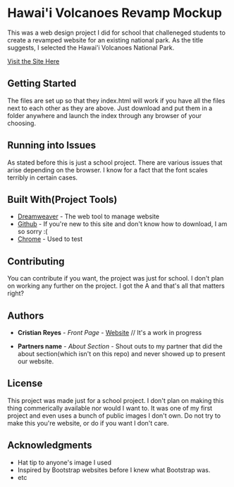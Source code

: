 # Hawai'i Volcanoes Revamp Mockup

This was a web design project I did for school that challeneged students to create a 
revamped website for an existing national park. As the title suggests, I selected the
Hawai'i Volcanoes National Park. 

[Visit the Site Here](https://www.cs.ucr.edu/~creye025/hawaii/index.html)

## Getting Started

The files are set up so that they index.html will work if you have all the files next to each other as they are above. Just download and put them in a folder anywhere and launch the index through any browser of your choosing.

## Running into Issues

As stated before this is just a school project. There are various issues that arise depending on the browser. I know for a fact that the font scales terribly in certain cases.  

## Built With(Project Tools)

* [Dreamweaver](http://www.adobe.com/products/dreamweaver.html) - The web tool to manage website
* [Github](http://www.github.com) - If you're new to this site and don't know how to download, I am so sorry :(
* [Chrome](https://www.google.com/chrome/browser/desktop/index.html?utm_source=bing&utm_medium=sem&utm_campaign=1001342%7cChromeWin10%7cUS%7cen%7cHybrid%7cText%7cBKWS~Exact&brand=CHBF&ds_kid=43700010199508141&utm_source=bing&utm_medium=cpc&utm_campaign=1001342%20%7C%20Chrome%20Win10%20%7C%20US%20%7C%20en%20%7C%20Hybrid%20%7C%20Text%20%7C%20BKWS%20~%20Exact&utm_term=chrome%20download&utm_content=Download%20-%20Exact&gclid=COmayqSFktgCFUoJfwodYCkBNw&gclsrc=ds&dclid=CNXJ1KSFktgCFVCPYgod2_gGxQ) - Used to test

## Contributing

You can contribute if you want, the project was just for school. I don't plan on working any further on the project. I got the A and that's all that matters right?

## Authors

* **Cristian Reyes** - *Front Page* - [Website](https://www.tesseract.site44.com) // It's a work in progress

* **Partners name** - *About Section* - Shout outs to my partner that did the about section(which isn't on this repo) and never showed up to present our website.

## License

This project was made just for a school project. I don't plan on making this thing commerically available nor would I want to. It was one of my first project and even uses a bunch of public images I don't own. Do not try to make this you're website, or do if you want I don't care.

## Acknowledgments

* Hat tip to anyone's image I used
* Inspired by Bootstrap websites before I knew what Bootstrap was.
* etc


